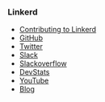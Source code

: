 ### Linkerd

- [Contributing to
  Linkerd](https://github.com/linkerd/linkerd/blob/master/CONTRIBUTING.md)
- [GitHub](https://github.com/linkerd/linkerd)
- [Twitter](https://twitter.com/linkerd)
- [Slack](https://slack.linkerd.io/)
- [Slackoverflow](http://stackoverflow.com/search?tab=newest&q=linkerd)
- [DevStats](https://linkerd.devstats.cncf.io/)
- [YouTube](https://www.youtube.com/watch?v=wBgBwNZo_EE&list=PLI9FkLPXDscDB0gevkhEnyfgIfWF5yk4V)
- [Blog](https://blog.linkerd.io/)

